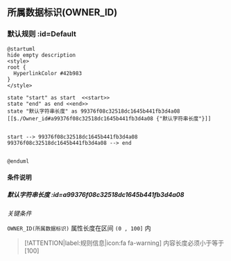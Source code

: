 ## 所属数据标识(OWNER_ID) <!-- {docsify-ignore-all} -->

   

### 默认规则 :id=Default

```plantuml
@startuml
hide empty description
<style>
root {
  HyperlinkColor #42b983
}
</style>

state "start" as start  <<start>>
state "end" as end <<end>>
state "默认字符串长度" as 99376f08c32518dc1645b441fb3d4a08 [[$./Owner_id#a99376f08c32518dc1645b441fb3d4a08 {"默认字符串长度"}]]


start --> 99376f08c32518dc1645b441fb3d4a08 
99376f08c32518dc1645b441fb3d4a08 --> end 


@enduml
```

#### 条件说明

##### 默认字符串长度 :id=a99376f08c32518dc1645b441fb3d4a08


*关键条件*


`OWNER_ID(所属数据标识)` 属性长度在区间 `(0 , 100]` 内

> [!ATTENTION|label:规则信息|icon:fa fa-warning]
> 内容长度必须小于等于[100]







